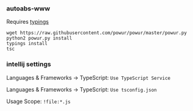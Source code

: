 ### autoabs-www

Requires [typings](https://github.com/typings/typings)

```
wget https://raw.githubusercontent.com/powur/powur/master/powur.py
python2 powur.py install
typings install
tsc
```

### intellij settings

Languages & Frameworks -> TypeScript: `Use TypeScript Service`

Languages & Frameworks -> TypeScript: `Use tsconfig.json`

Usage Scope: `!file:*.js`
